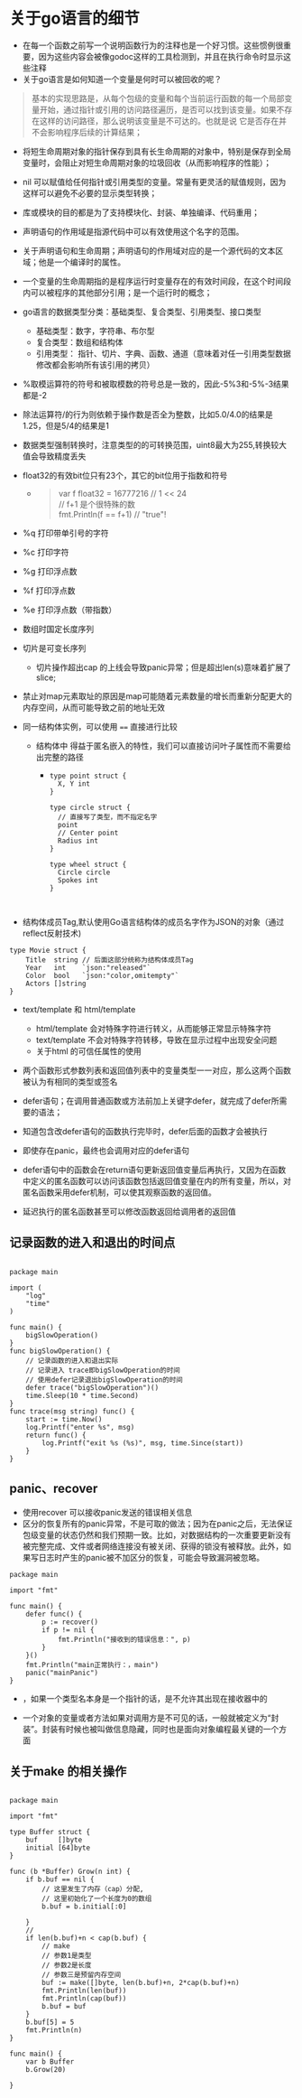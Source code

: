 # 关于go语言的细节
- 在每一个函数之前写一个说明函数行为的注释也是一个好习惯。这些惯例很重要，因为这些内容会被像godoc这样的工具检测到，并且在执行命令时显示这些注释
- 关于go语言是如何知道一个变量是何时可以被回收的呢？
> 基本的实现思路是，从每个包级的变量和每个当前运行函数的每一个局部变量开始，通过指针或引用的访问路径遍历，是否可以找到该变量。如果不存在这样的访问路径，那么说明该变量是不可达的。也就是说
> 它是否存在并不会影响程序后续的计算结果；
- 将短生命周期对象的指针保存到具有长生命周期的对象中，特别是保存到全局变量时，会阻止对短生命周期对象的垃圾回收（从而影响程序的性能）；
- nil 可以赋值给任何指针或引用类型的变量。常量有更灵活的赋值规则，因为这样可以避免不必要的显示类型转换；
- 库或模块的目的都是为了支持模块化、封装、单独编译、代码重用；
- 声明语句的作用域是指源代码中可以有效使用这个名字的范围。
- 关于声明语句和生命周期；声明语句的作用域对应的是一个源代码的文本区域；他是一个编译时的属性。
- 一个变量的生命周期指的是程序运行时变量存在的有效时间段，在这个时间段内可以被程序的其他部分引用；是一个运行时的概念；


- go语言的数据类型分类：基础类型、复合类型、引用类型、接口类型
  - 基础类型：数字，字符串、布尔型
  - 复合类型：数组和结构体
  - 引用类型： 指针、切片、字典、函数、通道（意味着对任一引用类型数据修改都会影响所有该引用的拷贝）


- %取模运算符的符号和被取模数的符号总是一致的，因此-5%3和-5%-3结果都是-2
- 除法运算符/的行为则依赖于操作数是否全为整数，比如5.0/4.0的结果是1.25，但是5/4的结果是1
- 数据类型强制转换时，注意类型的的可转换范围，uint8最大为255,转换较大值会导致精度丢失
- float32的有效bit位只有23个，其它的bit位用于指数和符号
  - > var f float32 = 16777216 // 1 << 24  
    >  // f+1 是个很特殊的数   
    > fmt.Println(f == f+1)    // "true"!
- %q 打印带单引号的字符
- %c 打印字符
- %g 打印浮点数
- %f 打印浮点数
- %e 打印浮点数（带指数）


- 数组时国定长度序列
- 切片是可变长序列
  - 切片操作超出cap 的上线会导致panic异常；但是超出len(s)意味着扩展了slice;

- 禁止对map元素取址的原因是map可能随着元素数量的增长而重新分配更大的内存空间，从而可能导致之前的地址无效

- 同一结构体实例，可以使用 `==` 直接进行比较
  - 结构体中 得益于匿名嵌入的特性，我们可以直接访问叶子属性而不需要给出完整的路径
    - ```gotemplate
      type point struct {
        X, Y int
      }

      type circle struct {
        // 直接写了类型，而不指定名字
        point
        // Center point
        Radius int
      }

      type wheel struct {
        Circle circle
        Spokes int
      } 



- 结构体成员Tag,默认使用Go语言结构体的成员名字作为JSON的对象（通过reflect反射技术)
```gotemplate
type Movie struct {
	Title  string // 后面这部分统称为结构体成员Tag
	Year   int    `json:"released"`
	Color  bool   `json:"color,omitempty"`
	Actors []string
}
```


- text/template 和 html/template
  - html/template 会对特殊字符进行转义，从而能够正常显示特殊字符
  - text/template 不会对特殊字符转移，导致在显示过程中出现安全问题
  - 关于html 的可信任属性的使用


- 两个函数形式参数列表和返回值列表中的变量类型一一对应，那么这两个函数被认为有相同的类型或签名

- defer语句；在调用普通函数或方法前加上关键字defer，就完成了defer所需要的语法；
- 知道包含改defer语句的函数执行完毕时，defer后面的函数才会被执行
- 即使存在panic，最终也会调用对应的defer语句
- defer语句中的函数会在return语句更新返回值变量后再执行，又因为在函数中定义的匿名函数可以访问该函数包括返回值变量在内的所有变量，所以，对匿名函数采用defer机制，可以使其观察函数的返回值。
- 延迟执行的匿名函数甚至可以修改函数返回给调用者的返回值


## 记录函数的进入和退出的时间点

```gotemplate

package main

import (
	"log"
	"time"
)

func main() {
	bigSlowOperation()
}
func bigSlowOperation() {
	// 记录函数的进入和退出实际
	// 记录进入 trace即bigSlowOperation的时间
	// 使用defer记录退出bigSlowOperation的时间
	defer trace("bigSlowOperation")()
	time.Sleep(10 * time.Second)
}
func trace(msg string) func() {
	start := time.Now()
	log.Printf("enter %s", msg)
	return func() {
		log.Printf("exit %s (%s)", msg, time.Since(start))
	}
}

```

## panic、recover
- 使用recover 可以接收panic发送的错误相关信息
- 区分的恢复所有的panic异常，不是可取的做法；因为在panic之后，无法保证包级变量的状态仍然和我们预期一致。比如，对数据结构的一次重要更新没有被完整完成、文件或者网络连接没有被关闭、获得的锁没有被释放。此外，如果写日志时产生的panic被不加区分的恢复，可能会导致漏洞被忽略。


```gotemplate
package main

import "fmt"

func main() {
	defer func() {
		p := recover()
		if p != nil {
			fmt.Println("接收到的错误信息：", p)
		}
	}()
	fmt.Println("main正常执行：，main")
	panic("mainPanic")
}

```
- ，如果一个类型名本身是一个指针的话，是不允许其出现在接收器中的

- 一个对象的变量或者方法如果对调用方是不可见的话，一般就被定义为“封装”。封装有时候也被叫做信息隐藏，同时也是面向对象编程最关键的一个方面


## 关于make 的相关操作
```gotemplate

package main

import "fmt"

type Buffer struct {
	buf     []byte
	initial [64]byte
}

func (b *Buffer) Grow(n int) {
	if b.buf == nil {
		// 这里发生了内存（cap）分配,
		// 这里初始化了一个长度为0的数组
		b.buf = b.initial[:0]

	}
	//
	if len(b.buf)+n < cap(b.buf) {
		// make
		// 参数1是类型
		// 参数2是长度
		// 参数三是预留内存空间
		buf := make([]byte, len(b.buf)+n, 2*cap(b.buf)+n)
		fmt.Println(len(buf))
		fmt.Println(cap(buf))
		b.buf = buf
	}
	b.buf[5] = 5
	fmt.Println(n)
}

func main() {
	var b Buffer
	b.Grow(20)

}

```
